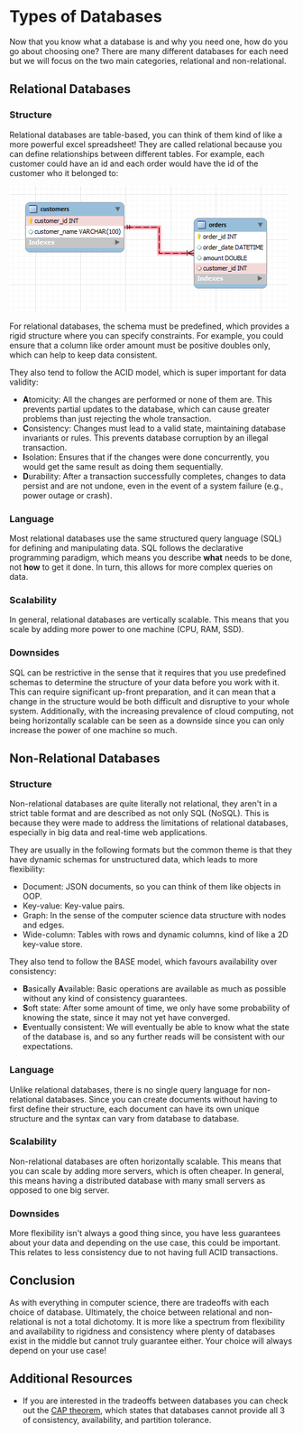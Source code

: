 # Types of Databases

Now that you know what a database is and why you need one, how do you go about choosing one? There are many different databases for each need but we will focus on the two main categories, relational and non-relational.

## Relational Databases

### Structure

Relational databases are table-based, you can think of them kind of like a more powerful excel spreadsheet! They are called relational because you can define relationships between different tables. For example, each customer could have an id and each order would have the id of the customer who it belonged to:

![Example of database relations](/images/db-relations.png)

For relational databases, the schema must be predefined, which provides a rigid structure where you can specify constraints. For example, you could ensure that a column like order amount must be positive doubles only, which can help to keep data consistent.

They also tend to follow the ACID model, which is super important for data validity:

* **A**tomicity: All the changes are performed or none of them are. This prevents partial updates to the database, which can cause greater problems than just rejecting the whole transaction.
* **C**onsistency: Changes must lead to a valid state, maintaining database invariants or rules. This prevents database corruption by an illegal transaction.
* **I**solation: Ensures that if the changes were done concurrently, you would get the same result as doing them sequentially.
* **D**urability: After a transaction successfully completes, changes to data persist and are not undone, even in the event of a system failure (e.g., power outage or crash).

### Language

Most relational databases use the same structured query language (SQL) for defining and manipulating data. SQL follows the declarative programming paradigm, which means you describe **what** needs to be done, not **how** to get it done. In turn, this allows for more complex queries on data.

### Scalability

In general, relational databases are vertically scalable. This means that you scale by adding more power to one machine (CPU, RAM, SSD).

### Downsides

SQL can be restrictive in the sense that it requires that you use predefined schemas to determine the structure of your data before you work with it. This can require significant up-front preparation, and it can mean that a change in the structure would be both difficult and disruptive to your whole system. Additionally, with the increasing prevalence of cloud computing, not being horizontally scalable can be seen as a downside since you can only increase the power of one machine so much.

## Non-Relational Databases

### Structure

Non-relational databases are quite literally not relational, they aren't in a strict table format and are described as not only SQL (NoSQL). This is because they were made to address the limitations of relational databases, especially in big data and real-time web applications.

They are usually in the following formats but the common theme is that they have dynamic schemas for unstructured data, which leads to more flexibility:

* Document: JSON documents, so you can think of them like objects in OOP.
* Key-value: Key-value pairs.
* Graph: In the sense of the computer science data structure with nodes and edges.
* Wide-column: Tables with rows and dynamic columns, kind of like a 2D key-value store.

They also tend to follow the BASE model, which favours availability over consistency:

* **B**asically **A**vailable: Basic operations are available as much as possible without any kind of consistency guarantees.
* **S**oft state: After some amount of time, we only have some probability of knowing the state, since it may not yet have converged.
* **E**ventually consistent: We will eventually be able to know what the state of the database is, and so any further reads will be consistent with our expectations.

### Language

Unlike relational databases, there is no single query language for non-relational databases. Since you can create documents without having to first define their structure, each document can have its own unique structure and the syntax can vary from database to database.

### Scalability

Non-relational databases are often horizontally scalable. This means that you can scale by adding more servers, which is often cheaper. In general, this means having a distributed database with many small servers as opposed to one big server.

### Downsides

More flexibility isn't always a good thing since, you have less guarantees about your data and depending on the use case, this could be important. This relates to less consistency due to not having full ACID transactions.

## Conclusion

As with everything in computer science, there are tradeoffs with each choice of database. Ultimately, the choice between relational and non-relational is not a total dichotomy. It is more like a spectrum from flexibility and availability to rigidness and consistency where plenty of databases exist in the middle but cannot truly guarantee either. Your choice will always depend on your use case!

## Additional Resources

* If you are interested in the tradeoffs between databases you can check out the [CAP theorem](https://en.wikipedia.org/wiki/CAP_theorem), which states that databases cannot provide all 3 of consistency, availability, and partition tolerance.
